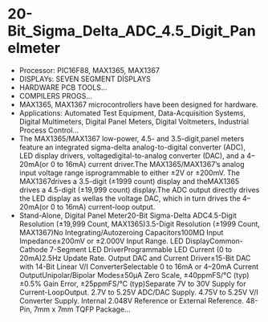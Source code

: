 # 20-Bit_Sigma_Delta_ADC_4.5_Digit_Panelmeter


- Processor: PIC16F88, MAX1365, MAX1367
- DISPLAYs:  SEVEN SEGMENT DİSPLAYS
- HARDWARE PCB TOOLS...
- COMPILERS PROGS...
- MAX1365, MAX1367 microcontrollers have been designed for hardware.
- Applications: Automated Test Equipment, Data-Acquisition Systems, Digital Multimeters, Digital Panel Meters, Digital Voltmeters, Industrial Process Control...
- The MAX1365/MAX1367 low-power, 4.5- and 3.5-digit,panel meters feature an integrated sigma-delta analog-to-digital converter (ADC), LED display drivers, voltagedigital-to-analog converter (DAC), and a 4–20mA(or 0 to 16mA) current driver.The MAX1365/MAX1367’s analog input voltage range isprogrammable to either ±2V or ±200mV. The MAX1367drives a 3.5-digit (±1999 count) display and theMAX1365 drives a 4.5-digit (±19,999 count) display.The ADC output directly drives the LED display as wellas the voltage DAC, which in turn drives the 4–20mA(or 0 to 16mA) current-loop output.
- Stand-Alone, Digital Panel Meter20-Bit Sigma-Delta ADC4.5-Digit Resolution (±19,999 Count, MAX1365)3.5-Digit Resolution (±1999 Count, MAX1367)No Integrating/Autozeroing Capacitors100MΩ Input Impedance±200mV or ±2.000V Input Range. LED DisplayCommon-Cathode 7-Segment LED DriverProgrammable LED Current (0 to 20mA)2.5Hz Update Rate. Output DAC and Current Driver±15-Bit DAC with 14-Bit Linear V/I ConverterSelectable 0 to 16mA or 4–20mA Current OutputUnipolar/Bipolar Modes±50µA Zero Scale, ±40ppmFS/°C (typ)±0.5% Gain Error, ±25ppmFS/°C (typ)Separate 7V to 30V Supply for Current-LoopOutput. 2.7V to 5.25V ADC/DAC Supply. 4.75V to 5.25V V/I Converter Supply. Internal 2.048V Reference or External Reference. 48-Pin, 7mm x 7mm TQFP Package...
